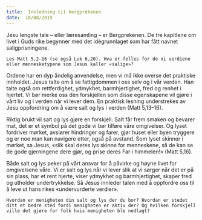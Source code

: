 ```yaml
---
title:  Innledning til bergprekenen
date:  18/08/2019
---
```


Jesu lengste tale – eller læresamling – er Bergprekenen. De tre kapitlene om livet i Guds rike begynner med det idégrunnlaget som har fått navnet saligprisningene.

`Les Matt 5,2–16 (se også Luk 6,20). Hva er felles for de ni verdiene eller mennesketypene som Jesus kaller «salige»?`

Ordene har en dyp åndelig anvendelse, men vi må ikke overse det praktiske innholdet. Jesus talte om å se fattigdommen i oss selv og i vår verden. Han talte også om rettferdighet, ydmykhet, barmhjertighet, fred og renhet i hjertet. Vi bør merke oss den forskjellen som disse egenskapene vil gjøre i vårt liv og i verden når vi lever dem. En praktisk lesning understrekes av Jesu oppfordring om å være salt og lys i verden (Matt 5,13–16).

Riktig brukt vil salt og lys gjøre en forskjell. Salt får frem smaken og bevarer mat, det er et symbol på det gode vi bør tilføre våre omgivelser. Og lyset fordriver mørket, avslører hindringer og farer, gjør huset eller byen tryggere og er noe man kan navigere etter, også på avstand. Som lyset skinner i mørket, sa Jesus, «slik skal deres lys skinne for menneskene, så de kan se de gode gjerningene dere gjør, og prise deres Far i himmelen!» (Matt 5,16).

Både salt og lys peker på vårt ansvar for å påvirke og høyne livet for omgivelsene våre. Vi er salt og lys når vi lever slik at vi sørger når det er på sin plass, har et rent hjerte, viser ydmykhet og barmhjertighet, skaper fred og utholder undertrykkelse. Så Jesus innleder talen med å oppfordre oss til å leve ut hans rikes «undervurderte verdier».

`Hvordan er menigheten din salt og lys der du bor? Hvordan er stedet ditt et bedre sted fordi menigheten er aktiv der? Og hvilken forskjell ville det gjøre for folk hvis menigheten ble nedlagt?`